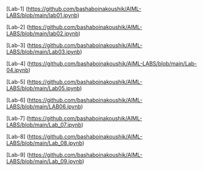 [Lab-1]  (https://github.com/bashaboinakoushik/AIML-LABS/blob/main/lab01.ipynb)


[Lab-2]  (https://github.com/bashaboinakoushik/AIML-LABS/blob/main/lab02.ipynb)


[Lab-3]  (https://github.com/bashaboinakoushik/AIML-LABS/blob/main/Lab03.ipynb)


[Lab-4]  (https://github.com/bashaboinakoushik/AIML-LABS/blob/main/Lab-04.ipynb)


[Lab-5]  (https://github.com/bashaboinakoushik/AIML-LABS/blob/main/Lab05.ipynb)


[Lab-6]  (https://github.com/bashaboinakoushik/AIML-LABS/blob/main/LAB06.ipynb)


[Lab-7]  (https://github.com/bashaboinakoushik/AIML-LABS/blob/main/Lab_07.ipynb)


[Lab-8]  (https://github.com/bashaboinakoushik/AIML-LABS/blob/main/Lab_08.ipynb)


[Lab-9]  (https://github.com/bashaboinakoushik/AIML-LABS/blob/main/Lab_09.ipynb)



